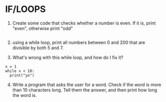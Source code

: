 # IF/LOOPS

1. Create some code that checks whether a number is even. If it is,  print "even", otherwise print "odd"

```x = int(input("Give me a number"))
```
2. using a while loop, print all numbers between 0 and 200 that are divisible by both 5 and 7.

3. What's wrong with this while loop, and how do I fix it?

```
x = 1
while x < 10:
  print("yo")
```
4. Write a program that asks the user for a word. Check if the word is more than 10 characters long. Tell them the answer, and then print how long the word is.
